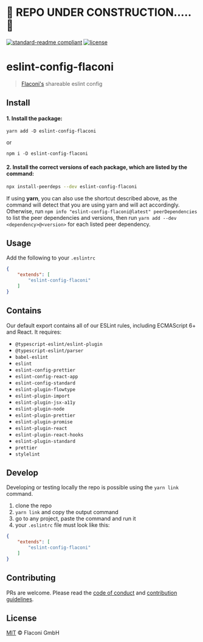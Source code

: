 # 🚧 REPO UNDER CONSTRUCTION..... 🚧 

[![standard-readme compliant](https://img.shields.io/badge/readme%20style-standard-brightgreen.svg?style=flat-square)](https://github.com/RichardLitt/standard-readme)
[![license](https://img.shields.io/npm/l/eslint-config-flaconi)](LICENSE)
    
# eslint-config-flaconi

> [Flaconi's](https://www.flaconi.de/) shareable eslint config


## Install
#### 1. Install the package:
```
yarn add -D eslint-config-flaconi
```
or
```
npm i -D eslint-config-flaconi
```

#### 2. Install the correct versions of each package, which are listed by the command:

```sh
npx install-peerdeps --dev eslint-config-flaconi
```
If using **yarn**, you can also use the shortcut described above, as the command will detect that you are using yarn and will act accordingly.
Otherwise, run `npm info "eslint-config-flaconi@latest" peerDependencies` to list the peer dependencies and versions, then run `yarn add --dev <dependency>@<version>` for each listed peer dependency.


## Usage
Add the following to your `.eslintrc`
```json
{
    "extends": [
        "eslint-config-flaconi"
    ]
}
```


## Contains
Our default export contains all of our ESLint rules, including ECMAScript 6+ and React. It requires: 
* `@typescript-eslint/eslint-plugin`
* `@typescript-eslint/parser`
* `babel-eslint`
* `eslint`
* `eslint-config-prettier`
* `eslint-config-react-app`
* `eslint-config-standard`
* `eslint-plugin-flowtype`
* `eslint-plugin-import`
* `eslint-plugin-jsx-a11y`
* `eslint-plugin-node`
* `eslint-plugin-prettier`
* `eslint-plugin-promise`
* `eslint-plugin-react`
* `eslint-plugin-react-hooks`
* `eslint-plugin-standard`
* `prettier`
* `stylelint`

## Develop
Developing or testing locally the repo is possible using the `yarn link` command.
1. clone the repo
2. `yarn link` and copy the output command
3. go to any project, paste the command and run it
4. your `.eslintrc` file must look like this:
```json
{
    "extends": [
        "eslint-config-flaconi"
    ]
}
```


## Contributing

PRs are welcome. Please read the [code of conduct](./.github/CODE_OF_CONDUCT.md) and [contribution guidelines](./.github/CONTRIBUTING.md).

## License

[MIT](LICENSE) © Flaconi GmbH
